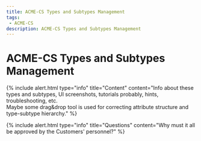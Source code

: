 ```yaml
---
title: ACME-CS Types and Subtypes Management
tags: 
 - ACME-CS
description: ACME-CS Types and Subtypes Management
---
```


# ACME-CS Types and Subtypes Management

{% include alert.html type="info" title="Content" content="Info about these types and subtypes, UI screenshots, tutorials probably, hints, troubleshooting, etc.<br>
Maybe some drag&drop tool is used for correcting attribute structure and type-subtype hierarchy." %}

{% include alert.html type="info" title="Questions" content="Why must it all be approved by the Customers' personnel?" %}